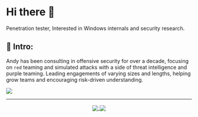 # Hi there 👋
Penetration tester, Interested in Windows internals and security research.

## 🔑 Intro:
Andy has been consulting in offensive security for over a decade, focusing on `red` teaming and simulated attacks with a side of threat intelligence and purple teaming. Leading engagements of varying sizes and lengths, helping grow teams and encouraging risk-driven understanding.

![](https://github-readme-activity-graph.vercel.app/graph?username=I4mn0th3r3&theme=react-dark)

<hr>
<p align="center">
  <a href="https://github.com/I4mn0th3r3/I4mn0th3r3">
  <img align="center" src="https://github-readme-stats.vercel.app/api?username=I4mn0th3r3&show_icons=true&theme=highcontrast&include_all_commits=true&hide=pr&count_private=true"/>
    
  <a href="https://github.com/I4mn0th3r3/I4mn0th3r3">
  <img align="center"  src="https://github-readme-stats.vercel.app/api/top-langs?username=I4mn0th3r3&show_icons=true&theme=highcontrast"/>
</p>
